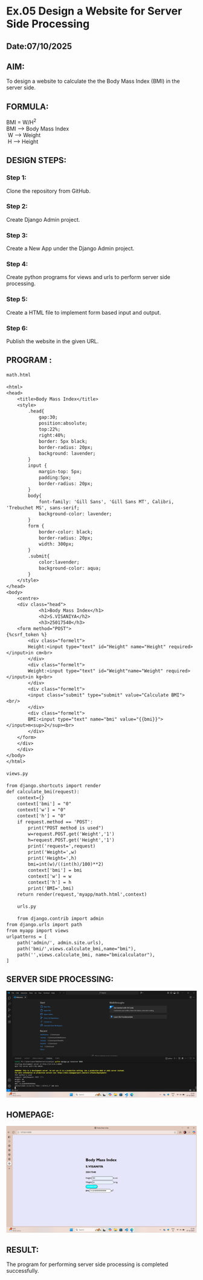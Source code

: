 # Ex.05 Design a Website for Server Side Processing
## Date:07/10/2025

## AIM:
 To design a website to calculate the the Body Mass Index (BMI) in the server side. 


## FORMULA:
BMI = W/H<sup>2</sup>
<br> BMI --> Body Mass Index 
<br> W --> Weight
<br> H --> Height

## DESIGN STEPS:

### Step 1:
Clone the repository from GitHub.

### Step 2:
Create Django Admin project.

### Step 3:
Create a New App under the Django Admin project.

### Step 4:
Create python programs for views and urls to perform server side processing.

### Step 5:
Create a HTML file to implement form based input and output.

### Step 6:
Publish the website in the given URL.

## PROGRAM :
```
math.html

<html> 
<head> 
    <title>Body Mass Index</title>
    <style>
        .head{
            gap:30;
            position:absolute;
            top:22%;
            right:40%;
            border: 5px black;
            border-radius: 20px;
            background: lavender;
        }
        input {
            margin-top: 5px;
            padding:5px;
            border-radius: 20px;
        }
        body{
            font-family: 'Gill Sans', 'Gill Sans MT', Calibri, 'Trebuchet MS', sans-serif;
            background-color: lavender;
        }
        form {
            border-color: black;
            border-radius: 20px;
            width: 300px;
        }
        .submit{
            color:lavender;
            background-color: aqua;
        }
    </style> 
</head> 
<body>
    <centre>
    <div class="head">  
            <h1>Body Mass Index</h1>
            <h2>S.VISANIYA</h2> 
            <h3>25017540</h3>
    <form method="POST">
{%csrf_token %}
        <div class="formelt"> 
        Height:<input type="text" id="Height" name="Height" required></input>in cm<br> 
        </div> 
        <div class="formelt"> 
        Weight:<input type="text" id="Weight"name="Weight" required></input>in kg<br> 
        </div> 
        <div class="formelt"> 
        <input class="submit" type="submit" value="Calculate BMI"><br/> 
        </div> 
        <div class="formelt"> 
        BMI:<input type="text" name="bmi" value="{{bmi}}"></input>m<sup>2</sup><br> 
        </div>
    </form>
    </div>
    </div> 
</body>
</html>

views.py

from django.shortcuts import render 
def calculate_bmi(request): 
    context={} 
    context['bmi'] = "0" 
    context['w'] = "0" 
    context['h'] = "0" 
    if request.method == 'POST': 
        print("POST method is used")
        w=request.POST.get('Weight','1')
        h=request.POST.get('Height','1')
        print('request=',request) 
        print('Weight=',w) 
        print('Height=',h) 
        bmi=int(w)/((int(h)/100)**2)
        context['bmi'] = bmi
        context['w'] = w
        context['h'] = h
        print('BMI=',bmi) 
    return render(request,'myapp/math.html',context)

    urls.py

    from django.contrib import admin
from django.urls import path
from myapp import views
urlpatterns = [
    path('admin/', admin.site.urls),
    path('bmi/',views.calculate_bmi,name="bmi"),
    path('',views.calculate_bmi, name="bmicalculator"),
]
```

## SERVER SIDE PROCESSING:
![alt text](<Screenshot (27).png>)

## HOMEPAGE:
![alt text](<Screenshot (26).png>)

## RESULT:
The program for performing server side processing is completed successfully.
